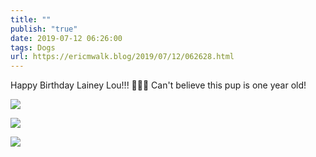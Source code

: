 ```yaml
---
title: ""
publish: "true"
date: 2019-07-12 06:26:00
tags: Dogs
url: https://ericmwalk.blog/2019/07/12/062628.html
---
```


Happy Birthday Lainey Lou!!! 🥳🎉🐾 Can't believe this pup is one year old!

![](https://ericmwalk.blog/uploads/2022/8aa707adfe.jpg)

![](https://ericmwalk.blog/uploads/2022/a83a019f47.jpg)

![](https://ericmwalk.blog/uploads/2022/be6135850e.jpg)